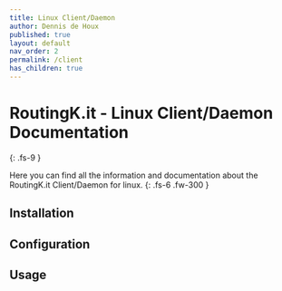 ```yaml
---
title: Linux Client/Daemon
author: Dennis de Houx
published: true
layout: default
nav_order: 2
permalink: /client
has_children: true
---
```


# RoutingK.it - Linux Client/Daemon Documentation
{: .fs-9 }

Here you can find all the information and documentation about the RoutingK.it Client/Daemon for linux.
{: .fs-6 .fw-300 }

## Installation

## Configuration

## Usage
